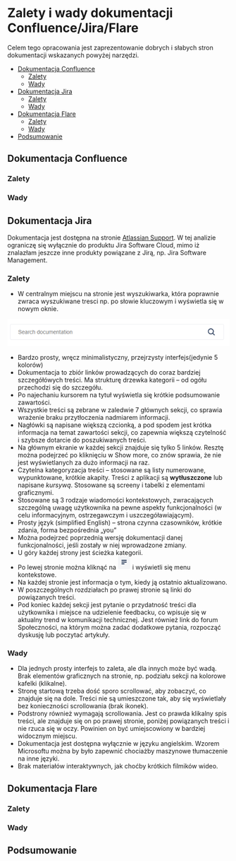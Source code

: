 <!-- Example for normal text -->

<!-- Example for title -->
# Zalety i wady dokumentacji Confluence/Jira/Flare
Celem tego opracowania jest zaprezentowanie dobrych i słabych stron dokumentacji wskazanych powyżej narzędzi.
<!-- Here comes the TOC -->  

  - [Dokumentacja Confluence](#dokumentacja-confluence)
    - [Zalety](#zalety)
    - [Wady](#wady)
  - [Dokumentacja Jira](#dokumentacja-jira)
    - [Zalety](#zalety-1)
    - [Wady](#wady-1)
  - [Dokumentacja Flare](#dokumentacja-flare)
    - [Zalety](#zalety-2)
    - [Wady](#wady-2)
  - [Podsumowanie](#podsumowanie)
 

<!-- Example of paragraph of text -->
## Dokumentacja Confluence
### Zalety
### Wady

## Dokumentacja Jira 
Dokumentacja jest dostępna na stronie [Atlassian Support](https://support.atlassian.com/jira-software-cloud/resources/). W tej analizie ograniczę się wyłącznie do produktu Jira Software Cloud, mimo iż znalazłam jeszcze inne produkty powiązane z Jirą, np. Jira Software Management.

### Zalety
- W centralnym miejscu na stronie jest wyszukiwarka, która poprawnie zwraca wyszukiwane tresci np. po słowie kluczowym i wyświetla się w nowym oknie. 

![wyszukiwarka](Jira_screen4.png)
- Bardzo prosty, wręcz minimalistyczny, przejrzysty interfejs(jedynie 5 kolorów)
- Dokumentacja to zbiór linków prowadzących do coraz bardziej szczegółówych treści. Ma strukturę drzewka kategorii – od ogółu przechodzi się do szczegółu.
- Po najechaniu kursorem na tytuł wyświetla się krótkie podsumowanie zawartości.
- Wszystkie treści są zebrane w zaledwie 7 głównych sekcji, co sprawia wrażenie braku przytłoczenia nadmiarem informacji. 
- Nagłówki są napisane większą czcionką, a pod spodem jest krótka informacja na temat zawartości sekcji, co zapewnia większą czytelność i szybsze dotarcie do poszukiwanych treści.
- Na głównym ekranie w każdej sekcji znajduje się tylko 5 linków. Resztę można podejrzeć po kliknięciu w Show more, co znów sprawia, że nie jest wyświetlanych za dużo informacji na raz.
- Czytelna kategoryzacja treści – stosowane są listy numerowane, wypunktowane, krótkie akapity. Treści z aplikacji są **wytłuszczone** lub napisane *kursywą*. Stosowane są screeny i tabelki z elementami graficznymi. 
- Stosowane są 3 rodzaje wiadomości kontekstowych, zwracających szczególną uwagę użytkownika na pewne aspekty funkcjonalności (w celu informacyjnym, ostrzegawczym i uszczegóławiającym).
- Prosty język (simplified English) – strona czynna czasowników, krótkie zdania, forma bezpośrednia „you”
- Można podejrzeć poprzednią wersję dokumentacji danej funkcjonalności, jeśli zostały w niej wprowadzone zmiany.
- U góry każdej strony jest ścieżka kategorii.
- Po lewej stronie można kliknąć na ![trzy kreski](Jira_screen3.png) i wyświetli się menu kontekstowe.
- Na każdej stronie jest informacja o tym, kiedy ją ostatnio aktualizowano.
- W poszczególnych rozdziałach po prawej stronie są linki do powiązanych treści.
- Pod koniec każdej sekcji jest pytanie o przydatność treści dla użytkownika i miejsce na udzielenie feedbacku, co wpisuje się w aktualny trend w komunikacji technicznej. Jest również link do forum Społeczności, na którym można zadać dodatkowe pytania, rozpocząć dyskusję lub poczytać artykuły.

### Wady
- Dla jednych prosty interfejs to zaleta, ale dla innych może być wadą. Brak elementów graficznych na stronie, np. podziału sekcji na kolorowe kafelki (klikalne).
- Stronę startową trzeba dość sporo scrollować, aby zobaczyć, co znajduje się na dole. Treści nie są umieszczone tak, aby się wyświetlały bez konieczności scrollowania (brak ikonek).
- Podstrony również wymagają scrollowania. Jest co prawda klikalny spis treści, ale znajduje się on po prawej stronie, poniżej powiązanych treści i nie rzuca się w oczy. Powinien on być umiejscowiony w bardziej widocznym miejscu. 
- Dokumentacja jest dostępna wyłącznie w języku angielskim. Wzorem Microsoftu można by było zapewnić chociażby maszynowe tłumaczenie na inne języki.
- Brak materiałów interaktywnych, jak choćby krótkich filmików wideo.

## Dokumentacja Flare
### Zalety
### Wady

## Podsumowanie

<!-- Example of another paragraph -->

<!-- Example for Bold -->

<!-- Example for Italic  -->

<!-- Example for Links -->

<!-- Example for Images -->

<!-- Example for linking to another file-->

<!-- Example for Headers -->

<!-- Just text with equation -->

<!-- Example for inline code -->

<!-- A block of code -->

<!-- Example for Quote -->

<!-- Example for Bullet List -->

<!-- Example for Numbered List -->

<!-- Example for Tables -->

<!-- Paragraph after table -->